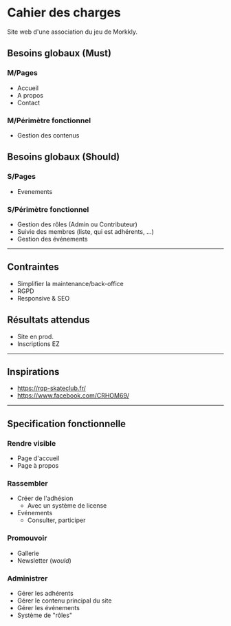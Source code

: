 # Cahier des charges

Site web d'une association du jeu de Morkkly.

## Besoins globaux (Must)

### M/Pages

- Accueil
- A propos
- Contact

### M/Périmètre fonctionnel

- Gestion des contenus

## Besoins globaux (Should)

### S/Pages

- Evenements

### S/Périmètre fonctionnel

- Gestion des rôles (Admin ou Contributeur)
- Suivie des membres (liste, qui est adhérents, ...)
- Gestion des événements

---

## Contraintes

- Simplifier la maintenance/back-office
- RGPD
- Responsive & SEO

## Résultats attendus

- Site en prod.
- Inscriptions EZ

---

## Inspirations

- <https://rqp-skateclub.fr/>
- <https://www.facebook.com/CRHOM69/>

---

## Specification fonctionnelle

### Rendre visible

- Page d'accueil
- Page à propos

### Rassembler

- Créer de l'adhésion
  - Avec un système de license
- Evénements
  - Consulter, participer

### Promouvoir

- Gallerie
- Newsletter (_would_)

### Administrer

- Gérer les adhérents
- Gérer le contenu principal du site
- Gérer les événements
- Système de "rôles"
